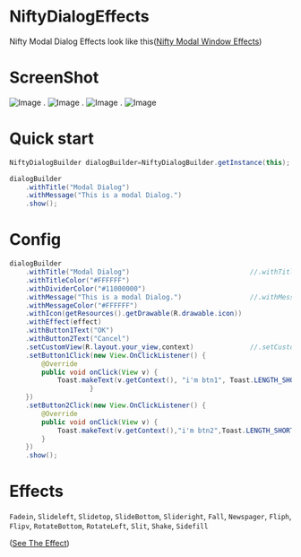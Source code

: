 NiftyDialogEffects
==================

Nifty Modal Dialog Effects look like this([Nifty Modal Window Effects][1])


# ScreenShot

![Image][2]
.
![Image][3]
.
![Image][4]
.
![Image][5]

# Quick start
``` java
NiftyDialogBuilder dialogBuilder=NiftyDialogBuilder.getInstance(this);

dialogBuilder
    .withTitle("Modal Dialog")
    .withMessage("This is a modal Dialog.")
    .show();
```


# Config
``` java
dialogBuilder
    .withTitle("Modal Dialog")                              //.withTitle(null)  no title
    .withTitleColor("#FFFFFF")
    .withDividerColor("#11000000")
    .withMessage("This is a modal Dialog.")                 //.withMessage(null)  no Msg
    .withMessageColor("#FFFFFF")
    .withIcon(getResources().getDrawable(R.drawable.icon))
    .withEffect(effect)
    .withButton1Text("OK")
    .withButton2Text("Cancel")
    .setCustomView(R.layout.your_view,context)              //.setCustomView(View or ResId,context)
    .setButton1Click(new View.OnClickListener() {
        @Override
        public void onClick(View v) {
            Toast.makeText(v.getContext(), "i'm btn1", Toast.LENGTH_SHORT).show();
                    }
    })
    .setButton2Click(new View.OnClickListener() {
        @Override
        public void onClick(View v) {
            Toast.makeText(v.getContext(),"i'm btn2",Toast.LENGTH_SHORT).show();
        }
    })
    .show();
```
# Effects
`Fadein`, `Slideleft`, `Slidetop`, `SlideBottom`, `Slideright`, `Fall`, `Newspager`, `Fliph`, `Flipv`, `RotateBottom`, `RotateLeft`, `Slit`, `Shake`, `Sidefill`

([See The Effect][1])











[1]: http://tympanus.net/Development/ModalWindowEffects/
[2]: http://img2.ph.126.net/MQFh_6FkTAD1qqzZ7EVdow==/2561703763061757743.png
[3]: http://img2.ph.126.net/uHM9MmUmlJk8moJlVyNTmw==/2568459162502797428.png
[4]: http://img1.ph.126.net/g2fw5Z1OtPBgE0cbn-HBqw==/6608233108214335942.png
[5]: http://img0.ph.126.net/iC46e1bXkU1f1rIfUZo99w==/6597620621984019408.gif

